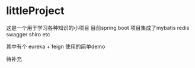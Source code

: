 # littleProject
这是一个用于学习各种知识的小项目
目前spring boot 项目集成了mybatis redis swagger shiro
etc

其中有个 eureka + feign 使用的简单demo

待补充

